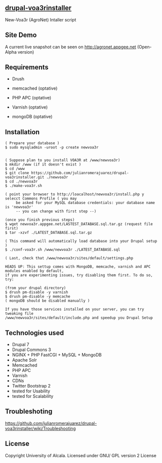 [drupal-voa3rinstaller](#)
--

New-Voa3r (AgroNet) Intaller script

Site Demo
--

A current live snapshot can be seen on http://agronet.appgee.net (Open-Alpha version)

Requirements
--

- Drush  

- memcached (optative)
- PHP APC (optative)
- Varnish (optative)
- mongoDB (optative) 

Installation
--
    
    ( Prepare your database )
    $ sudo mysqladmin -uroot -p create newvoa3r
     
    
    ( Suppose plan to you install VOA3R at /www/newvoa3r)
    $ mkdir /www (if it doesn't exist )
    $ cd /www
    $ git clone https://github.com/julianromerajuarez/drupal-voa3rinstaller.git ./newvoa3r
    $ cd ./newvoa3r
    $ ./make-voa3r.sh 
    
    ( point your browser to http://loacalhost/newvoa3r/install.php y selecct Commons Profile ( you may 
         be asked for your MySQL database credentials: your database name is 'newvoa3r' 
         -- you can change with first step --)

    (once you finish previous steps)
    $ wget newvoa3r.appgee.net/LASTEST_DATABASE.sql.tar.gz (request file first)
    $ tar -xzvf ./LATEST_DATABASE.sql.tar.gz
    
    ( This command will automatically load database into your Drupal setup )
    $ ./conf-voa3r.sh /www/newvoa3r ./LATEST_DATABASE.sql 

    ( Last, check that /www/newvoa3r/sites/default/settings.php 

    HEADS UP: This settup comes with MongoDB, memcache, varnish and APC modules enabled by default,
    if you are experimenting issues, try disabling them first. To do so, try:
    
    (from your drupal directory)
    $ drush pm-disable -y varnish
    $ drush pm-disable -y memcache
    ( mongoDB should be disabled manually )

    If you have those services installed on your server, you can try tweaking file
    /www/newvoa3r/sites/default/include.php and speedup you Drupal Setup 
    
   


Technologies used
--

- Drupal 7
- Drupal Commons 3
- NGINX + PHP FastCGI + MySQL +  MongoDB
- Apache Solr
- Memcached
- PHP APC
- Varnish
- CDNs
- Twitter Bootstrap 2 
- tested for Usability
- tested for Scalability


Troubleshoting
--

https://github.com/julianromerajuarez/drupal-voa3rinstaller/wiki/Troubleshooting

License
--

Copyright University of Alcala. Licensed under GNU/ GPL version 2 License  

